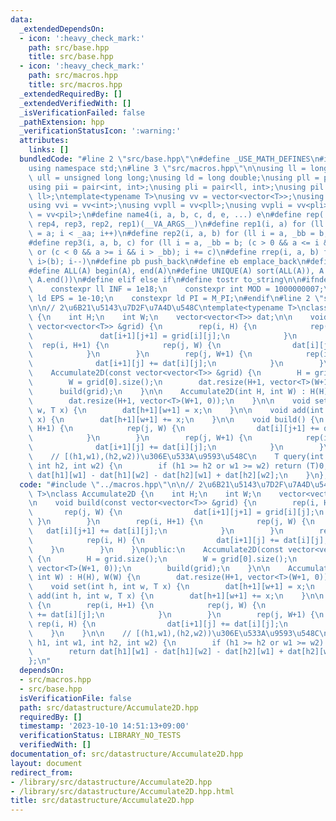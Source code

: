 ```yaml
---
data:
  _extendedDependsOn:
  - icon: ':heavy_check_mark:'
    path: src/base.hpp
    title: src/base.hpp
  - icon: ':heavy_check_mark:'
    path: src/macros.hpp
    title: src/macros.hpp
  _extendedRequiredBy: []
  _extendedVerifiedWith: []
  _isVerificationFailed: false
  _pathExtension: hpp
  _verificationStatusIcon: ':warning:'
  attributes:
    links: []
  bundledCode: "#line 2 \"src/base.hpp\"\n#define _USE_MATH_DEFINES\n#include <bits/stdc++.h>\n\
    using namespace std;\n#line 3 \"src/macros.hpp\"\n\nusing ll = long long;\nusing\
    \ ull = unsigned long long;\nusing ld = long double;\nusing pll = pair<ll, ll>;\n\
    using pii = pair<int, int>;\nusing pli = pair<ll, int>;\nusing pil = pair<int,\
    \ ll>;\ntemplate<typename T>\nusing vv = vector<vector<T>>;\nusing vvl = vv<ll>;\n\
    using vvi = vv<int>;\nusing vvpll = vv<pll>;\nusing vvpli = vv<pli>;\nusing vvpil\
    \ = vv<pil>;\n#define name4(i, a, b, c, d, e, ...) e\n#define rep(...) name4(__VA_ARGS__,\
    \ rep4, rep3, rep2, rep1)(__VA_ARGS__)\n#define rep1(i, a) for (ll i = 0, _aa\
    \ = a; i < _aa; i++)\n#define rep2(i, a, b) for (ll i = a, _bb = b; i < _bb; i++)\n\
    #define rep3(i, a, b, c) for (ll i = a, _bb = b; (c > 0 && a <= i && i < _bb)\
    \ or (c < 0 && a >= i && i > _bb); i += c)\n#define rrep(i, a, b) for (ll i=(a);\
    \ i>(b); i--)\n#define pb push_back\n#define eb emplace_back\n#define mkp make_pair\n\
    #define ALL(A) begin(A), end(A)\n#define UNIQUE(A) sort(ALL(A)), A.erase(unique(ALL(A)),\
    \ A.end())\n#define elif else if\n#define tostr to_string\n\n#ifndef CONSTANTS\n\
    \    constexpr ll INF = 1e18;\n    constexpr int MOD = 1000000007;\n    constexpr\
    \ ld EPS = 1e-10;\n    constexpr ld PI = M_PI;\n#endif\n#line 2 \"src/datastructure/Accumulate2D.hpp\"\
    \n\n// 2\u6B21\u5143\u7D2F\u7A4D\u548C\ntemplate<typename T>\nclass Accumulate2D\
    \ {\n    int H;\n    int W;\n    vector<vector<T>> dat;\n\n    void build(const\
    \ vector<vector<T>> &grid) {\n        rep(i, H) {\n            rep(j, W) {\n \
    \               dat[i+1][j+1] = grid[i][j];\n            }\n        }\n      \
    \  rep(i, H+1) {\n            rep(j, W) {\n                dat[i][j+1] += dat[i][j];\n\
    \            }\n        }\n        rep(j, W+1) {\n            rep(i, H) {\n  \
    \              dat[i+1][j] += dat[i][j];\n            }\n        }\n    }\npublic:\n\
    \    Accumulate2D(const vector<vector<T>> &grid) {\n        H = grid.size();\n\
    \        W = grid[0].size();\n        dat.resize(H+1, vector<T>(W+1, 0));\n  \
    \      build(grid);\n    }\n\n    Accumulate2D(int H, int W) : H(H), W(W) {\n\
    \        dat.resize(H+1, vector<T>(W+1, 0));\n    }\n\n    void set(int h, int\
    \ w, T x) {\n        dat[h+1][w+1] = x;\n    }\n\n    void add(int h, int w, T\
    \ x) {\n        dat[h+1][w+1] += x;\n    }\n\n    void build() {\n        rep(i,\
    \ H+1) {\n            rep(j, W) {\n                dat[i][j+1] += dat[i][j];\n\
    \            }\n        }\n        rep(j, W+1) {\n            rep(i, H) {\n  \
    \              dat[i+1][j] += dat[i][j];\n            }\n        }\n    }\n\n\
    \    // [(h1,w1),(h2,w2))\u306E\u533A\u9593\u548C\n    T query(int h1, int w1,\
    \ int h2, int w2) {\n        if (h1 >= h2 or w1 >= w2) return (T)0;\n        return\
    \ dat[h1][w1] - dat[h1][w2] - dat[h2][w1] + dat[h2][w2];\n    }\n};\n"
  code: "#include \"../macros.hpp\"\n\n// 2\u6B21\u5143\u7D2F\u7A4D\u548C\ntemplate<typename\
    \ T>\nclass Accumulate2D {\n    int H;\n    int W;\n    vector<vector<T>> dat;\n\
    \n    void build(const vector<vector<T>> &grid) {\n        rep(i, H) {\n     \
    \       rep(j, W) {\n                dat[i+1][j+1] = grid[i][j];\n           \
    \ }\n        }\n        rep(i, H+1) {\n            rep(j, W) {\n             \
    \   dat[i][j+1] += dat[i][j];\n            }\n        }\n        rep(j, W+1) {\n\
    \            rep(i, H) {\n                dat[i+1][j] += dat[i][j];\n        \
    \    }\n        }\n    }\npublic:\n    Accumulate2D(const vector<vector<T>> &grid)\
    \ {\n        H = grid.size();\n        W = grid[0].size();\n        dat.resize(H+1,\
    \ vector<T>(W+1, 0));\n        build(grid);\n    }\n\n    Accumulate2D(int H,\
    \ int W) : H(H), W(W) {\n        dat.resize(H+1, vector<T>(W+1, 0));\n    }\n\n\
    \    void set(int h, int w, T x) {\n        dat[h+1][w+1] = x;\n    }\n\n    void\
    \ add(int h, int w, T x) {\n        dat[h+1][w+1] += x;\n    }\n\n    void build()\
    \ {\n        rep(i, H+1) {\n            rep(j, W) {\n                dat[i][j+1]\
    \ += dat[i][j];\n            }\n        }\n        rep(j, W+1) {\n           \
    \ rep(i, H) {\n                dat[i+1][j] += dat[i][j];\n            }\n    \
    \    }\n    }\n\n    // [(h1,w1),(h2,w2))\u306E\u533A\u9593\u548C\n    T query(int\
    \ h1, int w1, int h2, int w2) {\n        if (h1 >= h2 or w1 >= w2) return (T)0;\n\
    \        return dat[h1][w1] - dat[h1][w2] - dat[h2][w1] + dat[h2][w2];\n    }\n\
    };\n"
  dependsOn:
  - src/macros.hpp
  - src/base.hpp
  isVerificationFile: false
  path: src/datastructure/Accumulate2D.hpp
  requiredBy: []
  timestamp: '2023-10-10 14:51:13+09:00'
  verificationStatus: LIBRARY_NO_TESTS
  verifiedWith: []
documentation_of: src/datastructure/Accumulate2D.hpp
layout: document
redirect_from:
- /library/src/datastructure/Accumulate2D.hpp
- /library/src/datastructure/Accumulate2D.hpp.html
title: src/datastructure/Accumulate2D.hpp
---
```


